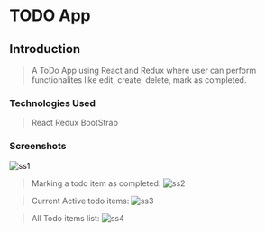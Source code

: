# TODO App

## Introduction
> A ToDo App using React and Redux where  user can perform functionalites like edit, create, delete, mark as completed. 

### Technologies Used
> React
> Redux
> BootStrap

### Screenshots

![ss1](https://user-images.githubusercontent.com/67001353/148804722-9b2bec24-de94-45e4-bcc4-358c883e62c4.png)

>Marking a todo item as completed:
![ss2](https://user-images.githubusercontent.com/67001353/148804799-534a19b0-5e7a-425a-990c-a01639bf37d0.png)

>Current Active todo items:
![ss3](https://user-images.githubusercontent.com/67001353/148804960-59a1f58e-864c-44a8-8431-637b6f4d4b9b.png)

>All Todo items list:
![ss4](https://user-images.githubusercontent.com/67001353/148805084-3ef04c00-1eb3-4aea-b1f9-2ceda7e79b86.png)
